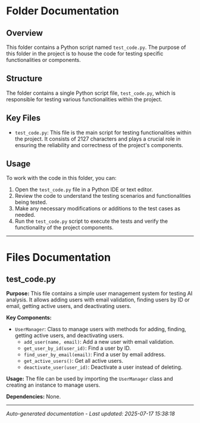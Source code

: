 # Folder Documentation

## Overview
This folder contains a Python script named `test_code.py`. The purpose of this folder in the project is to house the code for testing specific functionalities or components.

## Structure
The folder contains a single Python script file, `test_code.py`, which is responsible for testing various functionalities within the project.

## Key Files
- `test_code.py`: This file is the main script for testing functionalities within the project. It consists of 2127 characters and plays a crucial role in ensuring the reliability and correctness of the project's components.

## Usage
To work with the code in this folder, you can:
1. Open the `test_code.py` file in a Python IDE or text editor.
2. Review the code to understand the testing scenarios and functionalities being tested.
3. Make any necessary modifications or additions to the test cases as needed.
4. Run the `test_code.py` script to execute the tests and verify the functionality of the project components.

---

# Files Documentation

## test_code.py

**Purpose:** This file contains a simple user management system for testing AI analysis. It allows adding users with email validation, finding users by ID or email, getting active users, and deactivating users.

**Key Components:**
- `UserManager`: Class to manage users with methods for adding, finding, getting active users, and deactivating users.
  - `add_user(name, email)`: Add a new user with email validation.
  - `get_user_by_id(user_id)`: Find a user by ID.
  - `find_user_by_email(email)`: Find a user by email address.
  - `get_active_users()`: Get all active users.
  - `deactivate_user(user_id)`: Deactivate a user instead of deleting.

**Usage:** The file can be used by importing the `UserManager` class and creating an instance to manage users.

**Dependencies:** None.

---
*Auto-generated documentation - Last updated: 2025-07-17 15:38:18*
